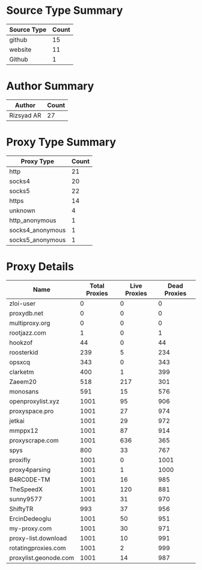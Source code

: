 # Source Type Summary

| Source Type | Count |
|-------------|-------|
| github | 15 |
| website | 11 |
| Github | 1 |


# Author Summary

| Author | Count |
|--------|-------|
| Rizsyad AR | 27 |


# Proxy Type Summary

| Proxy Type | Count |
|------------|-------|
| http | 21 |
| socks4 | 20 |
| socks5 | 22 |
| https | 14 |
| unknown | 4 |
| http_anonymous | 1 |
| socks4_anonymous | 1 |
| socks5_anonymous | 1 |


# Proxy Details

| Name | Total Proxies | Live Proxies | Dead Proxies |
|------|---------------|--------------|---------------|
| zloi-user | 0 | 0 | 0 |
| proxydb.net | 0 | 0 | 0 |
| multiproxy.org | 0 | 0 | 0 |
| rootjazz.com | 1 | 0 | 1 |
| hookzof | 44 | 0 | 44 |
| roosterkid | 239 | 5 | 234 |
| opsxcq | 343 | 0 | 343 |
| clarketm | 400 | 1 | 399 |
| Zaeem20 | 518 | 217 | 301 |
| monosans | 591 | 15 | 576 |
| openproxylist.xyz | 1001 | 95 | 906 |
| proxyspace.pro | 1001 | 27 | 974 |
| jetkai | 1001 | 29 | 972 |
| mmppx12 | 1001 | 87 | 914 |
| proxyscrape.com | 1001 | 636 | 365 |
| spys | 800 | 33 | 767 |
| proxifly | 1001 | 0 | 1001 |
| proxy4parsing | 1001 | 1 | 1000 |
| B4RC0DE-TM | 1001 | 16 | 985 |
| TheSpeedX | 1001 | 120 | 881 |
| sunny9577 | 1001 | 31 | 970 |
| ShiftyTR | 993 | 37 | 956 |
| ErcinDedeoglu | 1001 | 50 | 951 |
| my-proxy.com | 1001 | 30 | 971 |
| proxy-list.download | 1001 | 10 | 991 |
| rotatingproxies.com | 1001 | 2 | 999 |
| proxylist.geonode.com | 1001 | 14 | 987 |
